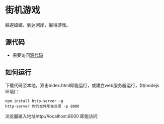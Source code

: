 # 街机游戏

躲避蟑螂，到达河岸，赢得游戏。

## 源代码

- 需要访问[源代码](https://github.com/chanyhot/ArcadeGame)

## 如何运行

下载代码至本地，双击index.html即能运行，或建立web服务器运行，如(nodejs环境)：

```
npm install http-server -g
http-server 你的文件所在目录 -p 8000
```
浏览器输入地址http://localhost:8000 即能访问
